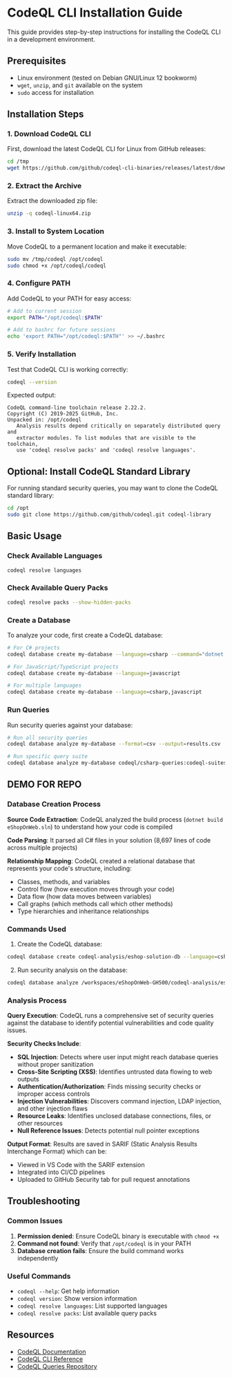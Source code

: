 # CodeQL CLI Installation Guide

This guide provides step-by-step instructions for installing the CodeQL CLI in a development environment.

## Prerequisites

- Linux environment (tested on Debian GNU/Linux 12 bookworm)
- `wget`, `unzip`, and `git` available on the system
- `sudo` access for installation

## Installation Steps

### 1. Download CodeQL CLI

First, download the latest CodeQL CLI for Linux from GitHub releases:

```bash
cd /tmp
wget https://github.com/github/codeql-cli-binaries/releases/latest/download/codeql-linux64.zip
```

### 2. Extract the Archive

Extract the downloaded zip file:

```bash
unzip -q codeql-linux64.zip
```

### 3. Install to System Location

Move CodeQL to a permanent location and make it executable:

```bash
sudo mv /tmp/codeql /opt/codeql
sudo chmod +x /opt/codeql/codeql
```

### 4. Configure PATH

Add CodeQL to your PATH for easy access:

```bash
# Add to current session
export PATH="/opt/codeql:$PATH"

# Add to bashrc for future sessions
echo 'export PATH="/opt/codeql:$PATH"' >> ~/.bashrc
```

### 5. Verify Installation

Test that CodeQL CLI is working correctly:

```bash
codeql --version
```

Expected output:
```
CodeQL command-line toolchain release 2.22.2.
Copyright (C) 2019-2025 GitHub, Inc.
Unpacked in: /opt/codeql
   Analysis results depend critically on separately distributed query and
   extractor modules. To list modules that are visible to the toolchain,
   use 'codeql resolve packs' and 'codeql resolve languages'.
```

## Optional: Install CodeQL Standard Library

For running standard security queries, you may want to clone the CodeQL standard library:

```bash
cd /opt
sudo git clone https://github.com/github/codeql.git codeql-library
```

## Basic Usage

### Check Available Languages

```bash
codeql resolve languages
```

### Check Available Query Packs

```bash
codeql resolve packs --show-hidden-packs
```

### Create a Database

To analyze your code, first create a CodeQL database:

```bash
# For C# projects
codeql database create my-database --language=csharp --command="dotnet build"

# For JavaScript/TypeScript projects
codeql database create my-database --language=javascript

# For multiple languages
codeql database create my-database --language=csharp,javascript
```

### Run Queries

Run security queries against your database:

```bash
# Run all security queries
codeql database analyze my-database --format=csv --output=results.csv

# Run specific query suite
codeql database analyze my-database codeql/csharp-queries:codeql-suites/csharp-security-extended.qls --format=csv --output=results.csv
```

## DEMO FOR REPO

### Database Creation Process

**Source Code Extraction**: CodeQL analyzed the build process (`dotnet build eShopOnWeb.sln`) to understand how your code is compiled

**Code Parsing**: It parsed all C# files in your solution (8,697 lines of code across multiple projects)

**Relationship Mapping**: CodeQL created a relational database that represents your code's structure, including:
- Classes, methods, and variables
- Control flow (how execution moves through your code)
- Data flow (how data moves between variables)
- Call graphs (which methods call which other methods)
- Type hierarchies and inheritance relationships

### Commands Used

1. Create the CodeQL database:
```bash
codeql database create codeql-analysis/eshop-solution-db --language=csharp --command="dotnet build eShopOnWeb.sln" 
```

2. Run security analysis on the database:
```bash
codeql database analyze /workspaces/eShopOnWeb-GH500/codeql-analysis/eshop-solution-db codeql/csharp-queries --format=sarif-latest --output=codeql-analysis/security-results.sarif
```

### Analysis Process

**Query Execution**: CodeQL runs a comprehensive set of security queries against the database to identify potential vulnerabilities and code quality issues.

**Security Checks Include**:
- **SQL Injection**: Detects where user input might reach database queries without proper sanitization
- **Cross-Site Scripting (XSS)**: Identifies untrusted data flowing to web outputs
- **Authentication/Authorization**: Finds missing security checks or improper access controls
- **Injection Vulnerabilities**: Discovers command injection, LDAP injection, and other injection flaws
- **Resource Leaks**: Identifies unclosed database connections, files, or other resources
- **Null Reference Issues**: Detects potential null pointer exceptions

**Output Format**: Results are saved in SARIF (Static Analysis Results Interchange Format) which can be:
- Viewed in VS Code with the SARIF extension
- Integrated into CI/CD pipelines
- Uploaded to GitHub Security tab for pull request annotations

## Troubleshooting

### Common Issues

1. **Permission denied**: Ensure CodeQL binary is executable with `chmod +x`
2. **Command not found**: Verify that `/opt/codeql` is in your PATH
3. **Database creation fails**: Ensure the build command works independently

### Useful Commands

- `codeql --help`: Get help information
- `codeql version`: Show version information
- `codeql resolve languages`: List supported languages
- `codeql resolve packs`: List available query packs

## Resources

- [CodeQL Documentation](https://codeql.github.com/)
- [CodeQL CLI Reference](https://codeql.github.com/docs/codeql-cli/)
- [CodeQL Queries Repository](https://github.com/github/codeql)